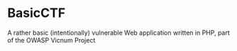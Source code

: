 # BasicCTF
A rather basic (intentionally)  vulnerable Web application written in PHP, part of the OWASP Vicnum Project
